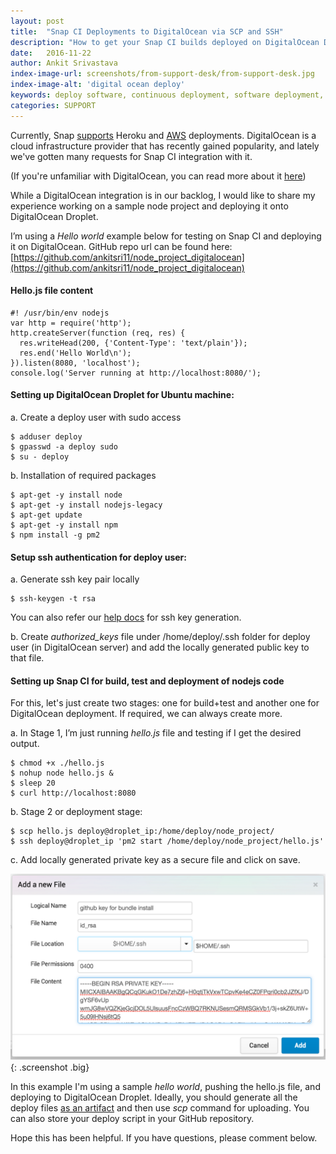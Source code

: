 ```yaml
---
layout: post
title:  "Snap CI Deployments to DigitalOcean via SCP and SSH"
description: "How to get your Snap CI builds deployed on DigitalOcean Droplet"
date:   2016-11-22
author: Ankit Srivastava
index-image-url: screenshots/from-support-desk/from-support-desk.jpg
index-image-alt: 'digital ocean deploy'
keywords: deploy software, continuous deployment, software deployment, continuous delivery, devops
categories: SUPPORT
---
```


Currently, Snap [supports](https://docs.snap-ci.com/deployments/heroku-deployments/) Heroku and [AWS](https://docs.snap-ci.com/deployments/aws-deployments/) deployments. DigitalOcean is a cloud infrastructure provider that has recently gained popularity, and lately we've gotten many requests for Snap CI integration with it.

(If you're unfamiliar with DigitalOcean, you can read more about it [here](https://www.digitalocean.com/help/))

While a DigitalOcean integration is in our backlog, I would like to share my experience working on a sample node project and deploying it onto DigitalOcean Droplet.

I’m using a *Hello world* example below for testing on Snap CI and deploying it on DigitalOcean.
GitHub repo url can be found here: [https://github.com/ankitsri11/node_project_digitalocean](https://github.com/ankitsri11/node_project_digitalocean)

#### Hello.js file content

```
#! /usr/bin/env nodejs
var http = require('http');
http.createServer(function (req, res) {
  res.writeHead(200, {'Content-Type': 'text/plain'});
  res.end('Hello World\n');
}).listen(8080, 'localhost');
console.log('Server running at http://localhost:8080/');
```

#### Setting up DigitalOcean Droplet for Ubuntu machine:

a. Create a deploy user with sudo access
```
$ adduser deploy
$ gpasswd -a deploy sudo
$ su - deploy
```

b. Installation of required packages
```
$ apt-get -y install node
$ apt-get -y install nodejs-legacy
$ apt-get update
$ apt-get -y install npm
$ npm install -g pm2
```

#### Setup ssh authentication for deploy user:

a. Generate ssh key pair locally
```
$ ssh-keygen -t rsa
```

You can also refer our [help docs](https://docs.snap-ci.com/getting-started/ssh-keys/) for ssh key generation.

b. Create *authorized_keys* file under /home/deploy/.ssh folder for deploy user (in DigitalOcean server) and add the locally generated public key to that file.

#### Setting up Snap CI for build, test and deployment of nodejs code

For this, let's just create two stages: one for build+test and another one for DigitalOcean deployment. If required, we can always create more.

a. In Stage 1, I’m just running *hello.js* file and testing if I get the desired output.
```
$ chmod +x ./hello.js
$ nohup node hello.js &
$ sleep 20
$ curl http://localhost:8080
```

b. Stage 2 or deployment stage:
```
$ scp hello.js deploy@droplet_ip:/home/deploy/node_project/
$ ssh deploy@droplet_ip 'pm2 start /home/deploy/node_project/hello.js'
```

c. Add locally generated private key as a secure file and click on save.

![save-file](/assets/images/screenshots/digital-ocean/add-new-file.png){: .screenshot .big}

In this example I'm using a sample *hello world*, pushing the hello.js file, and deploying to DigitalOcean Droplet. Ideally, you should generate all the deploy files [as an artifact](https://docs.snap-ci.com/pipeline/#artifact) and then use *scp* command for uploading. You can also store your deploy script in your GitHub repository.

Hope this has been helpful. If you have questions, please comment below.
